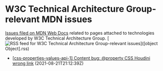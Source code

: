 # W3C Technical Architecture Group-relevant MDN issues

[Issues filed on MDN Web Docs](https://github.com/mdn/content/issues) related to pages attached to technologies developed by W3C Technical Architecture Group. [![RSS feed for W3C Technical Architecture Group-relevant issues](https://www.w3.org/QA/2007/04/feed_icon)]([object Object].rss)

* [[css-properties-values-api-1] Content bug: @property CSS Houdini wrong link](https://github.com/mdn/content/issues/8185) (2021-08-21T21:12:39Z)
  
